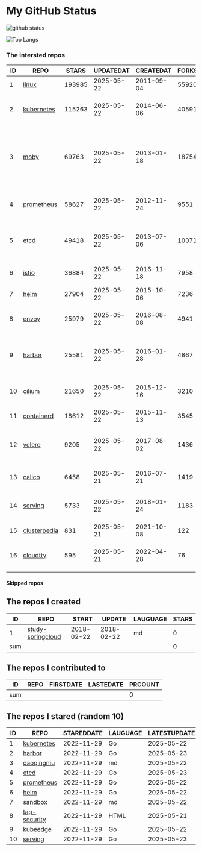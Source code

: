 # My GitHub Status

<img src="https://github-readme-stats-1.yihong0618.vercel.app/api?username=daoqingniu&show_icons=true&&&hide_title=true&count_private=true" alt="github status" />

![Top Langs](https://github-readme-stats-1.yihong0618.vercel.app/api/top-langs/?username=daoqingniu&layout=compact)

<!--START_SECTION:github_repos-->
### The intersted repos
| ID |                              REPO                               | STARS  | UPDATEDAT  | CREATEDAT  | FORKSCOUNT |                                                DESCRIPTIONS                                                |
|----|-----------------------------------------------------------------|--------|------------|------------|------------|------------------------------------------------------------------------------------------------------------|
|  1 | [linux](https://github.com/torvalds/linux)                      | 193985 | 2025-05-22 | 2011-09-04 |      55920 | Linux kernel source tree                                                                                   |
|  2 | [kubernetes](https://github.com/kubernetes/kubernetes)          | 115263 | 2025-05-22 | 2014-06-06 |      40591 | Production-Grade Container Scheduling and Management                                                       |
|  3 | [moby](https://github.com/moby/moby)                            |  69763 | 2025-05-22 | 2013-01-18 |      18754 | The Moby Project - a collaborative project for the container ecosystem to assemble container-based systems |
|  4 | [prometheus](https://github.com/prometheus/prometheus)          |  58627 | 2025-05-22 | 2012-11-24 |       9551 | The Prometheus monitoring system and time series database.                                                 |
|  5 | [etcd](https://github.com/etcd-io/etcd)                         |  49418 | 2025-05-22 | 2013-07-06 |      10071 | Distributed reliable key-value store for the most critical data of a distributed system                    |
|  6 | [istio](https://github.com/istio/istio)                         |  36884 | 2025-05-22 | 2016-11-18 |       7958 | Connect, secure, control, and observe services.                                                            |
|  7 | [helm](https://github.com/helm/helm)                            |  27904 | 2025-05-22 | 2015-10-06 |       7236 | The Kubernetes Package Manager                                                                             |
|  8 | [envoy](https://github.com/envoyproxy/envoy)                    |  25979 | 2025-05-22 | 2016-08-08 |       4941 | Cloud-native high-performance edge/middle/service proxy                                                    |
|  9 | [harbor](https://github.com/goharbor/harbor)                    |  25581 | 2025-05-22 | 2016-01-28 |       4867 | An open source trusted cloud native registry project that stores, signs, and scans content.                |
| 10 | [cilium](https://github.com/cilium/cilium)                      |  21650 | 2025-05-22 | 2015-12-16 |       3210 | eBPF-based Networking, Security, and Observability                                                         |
| 11 | [containerd](https://github.com/containerd/containerd)          |  18612 | 2025-05-22 | 2015-11-13 |       3545 | An open and reliable container runtime                                                                     |
| 12 | [velero](https://github.com/vmware-tanzu/velero)                |   9205 | 2025-05-22 | 2017-08-02 |       1436 | Backup and migrate Kubernetes applications and their persistent volumes                                    |
| 13 | [calico](https://github.com/projectcalico/calico)               |   6458 | 2025-05-21 | 2016-07-21 |       1419 | Cloud native networking and network security                                                               |
| 14 | [serving](https://github.com/knative/serving)                   |   5733 | 2025-05-22 | 2018-01-24 |       1183 | Kubernetes-based, scale-to-zero, request-driven compute                                                    |
| 15 | [clusterpedia](https://github.com/clusterpedia-io/clusterpedia) |    831 | 2025-05-21 | 2021-10-08 |        122 | The Encyclopedia of Kubernetes clusters                                                                    |
| 16 | [cloudtty](https://github.com/cloudtty/cloudtty)                |    595 | 2025-05-21 | 2022-04-28 |         76 | A Friendly Kubernetes CloudShell (Web Terminal) !                                                          |



#### Skipped repos
<!--END_SECTION:github_repos-->

<!--START_SECTION:my_github-->
## The repos I created
| ID  |                                 REPO                                 |   START    |   UPDATE   | LAUGUAGE | STARS |
|-----|----------------------------------------------------------------------|------------|------------|----------|-------|
|   1 | [study-springcloud](https://github.com/daoqingniu/study-springcloud) | 2018-02-22 | 2018-02-22 | md       |     0 |
| sum |                                                                      |            |            |          |     0 |

## The repos I contributed to
| ID  | REPO | FIRSTDATE | LASTEDATE | PRCOUNT |
|-----|------|-----------|-----------|---------|
| sum |      |           |           |       0 |

## The repos I stared (random 10)
| ID |                          REPO                          | STAREDDATE | LAUGUAGE | LATESTUPDATE |
|----|--------------------------------------------------------|------------|----------|--------------|
|  1 | [kubernetes](https://github.com/kubernetes/kubernetes) | 2022-11-29 | Go       | 2025-05-22   |
|  2 | [harbor](https://github.com/goharbor/harbor)           | 2022-11-29 | Go       | 2025-05-23   |
|  3 | [daoqingniu](https://github.com/daoqingniu/daoqingniu) | 2022-11-29 | md       | 2025-05-22   |
|  4 | [etcd](https://github.com/etcd-io/etcd)                | 2022-11-29 | Go       | 2025-05-23   |
|  5 | [prometheus](https://github.com/prometheus/prometheus) | 2022-11-29 | Go       | 2025-05-22   |
|  6 | [helm](https://github.com/helm/helm)                   | 2022-11-29 | Go       | 2025-05-22   |
|  7 | [sandbox](https://github.com/cncf/sandbox)             | 2022-11-29 | md       | 2025-05-22   |
|  8 | [tag-security](https://github.com/cncf/tag-security)   | 2022-11-29 | HTML     | 2025-05-21   |
|  9 | [kubeedge](https://github.com/kubeedge/kubeedge)       | 2022-11-29 | Go       | 2025-05-22   |
| 10 | [serving](https://github.com/knative/serving)          | 2022-11-29 | Go       | 2025-05-23   |

<!--END_SECTION:my_github-->
